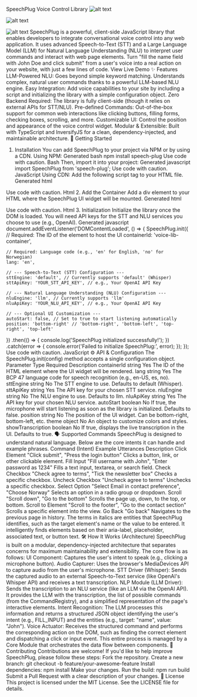 SpeechPlug Voice Control Library
![alt text](https://img.shields.io/npm/v/speech-plug.svg)

![alt text](https://img.shields.io/travis/com/your-username/speech-plug.svg)

![alt text](https://img.shields.io/npm/l/speech-plug.svg)
SpeechPlug is a powerful, client-side JavaScript library that enables developers to integrate conversational voice control into any web application. It uses advanced Speech-to-Text (STT) and a Large Language Model (LLM) for Natural Language Understanding (NLU) to interpret user commands and interact with web page elements.
Turn "fill the name field with John Doe and click submit" from a user's voice into a real action on your website, with just a few lines of code.
View Live Demo <!-- Add a link to your live demo here -->
✨ Features
LLM-Powered NLU: Goes beyond simple keyword matching. Understands complex, natural user commands thanks to a powerful LLM-based NLU engine.
Easy Integration: Add voice capabilities to your site by including a script and initializing the library with a simple configuration object.
Zero Backend Required: The library is fully client-side (though it relies on external APIs for STT/NLU).
Pre-defined Commands: Out-of-the-box support for common web interactions like clicking buttons, filling forms, checking boxes, scrolling, and more.
Customizable UI: Control the position and appearance of the voice control widget.
Modular & Extensible: Built with TypeScript and InversifyJS for a clean, dependency-injected, and maintainable architecture.
🚀 Getting Started
1. Installation
You can add SpeechPlug to your project via NPM or by using a CDN.
Using NPM:
Generated bash
npm install speech-plug
Use code with caution.
Bash
Then, import it into your project:
Generated javascript
import SpeechPlug from 'speech-plug';
Use code with caution.
JavaScript
Using CDN:
Add the following script tag to your HTML file.
Generated html
<script src="https://cdn.jsdelivr.net/npm/speech-plug/dist/speech-plug.min.js"></script>
Use code with caution.
Html
2. Add the Container
Add a div element to your HTML where the SpeechPlug UI widget will be mounted.
Generated html
<body>
  <!-- Your website content -->
  
  <div id="voice-lib-container"></div>
  
  <!-- Your other scripts -->
</body>
Use code with caution.
Html
3. Initialization
Initialize the library once the DOM is loaded. You will need API keys for the STT and NLU services you choose to use (e.g., OpenAI).
Generated javascript
document.addEventListener('DOMContentLoaded', () => {
  SpeechPlug.init({
    // Required: The ID of the element to host the UI
    containerId: 'voice-lib-container', 

    // Required: Language code (e.g., 'en' for English, 'no' for Norwegian)
    lang: 'en', 

    // --- Speech-to-Text (STT) Configuration ---
    sttEngine: 'default', // Currently supports 'default' (Whisper)
    sttApiKey: 'YOUR_STT_API_KEY', // e.g., Your OpenAI API Key

    // --- Natural Language Understanding (NLU) Configuration ---
    nluEngine: 'llm', // Currently supports 'llm'
    nluApiKey: 'YOUR_NLU_API_KEY', // e.g., Your OpenAI API Key

    // --- Optional UI Customization ---
    autoStart: false, // Set to true to start listening automatically
    position: 'bottom-right' // 'bottom-right', 'bottom-left', 'top-right', 'top-left'
  })
  .then(() => {
    console.log('SpeechPlug initialized successfully!');
  })
  .catch(error => {
    console.error('Failed to initialize SpeechPlug:', error);
  });
});
Use code with caution.
JavaScript
⚙️ API & Configuration
The SpeechPlug.init(config) method accepts a single configuration object.
Parameter	Type	Required	Description
containerId	string	Yes	The ID of the HTML element where the UI widget will be rendered.
lang	string	Yes	The BCP 47 language code for speech recognition (e.g., en-US, es, no).
sttEngine	string	No	The STT engine to use. Defaults to default (Whisper).
sttApiKey	string	Yes	The API key for your chosen STT service.
nluEngine	string	No	The NLU engine to use. Defaults to llm.
nluApiKey	string	Yes	The API key for your chosen NLU service.
autoStart	boolean	No	If true, the microphone will start listening as soon as the library is initialized. Defaults to false.
position	string	No	The position of the UI widget. Can be bottom-right, bottom-left, etc.
theme	object	No	An object to customize colors and styles.
showTranscription	boolean	No	If true, displays the live transcription in the UI. Defaults to true.
🗣️ Supported Commands
SpeechPlug is designed to understand natural language. Below are the core intents it can handle and example phrases.
Command (Intent)	Example Utterances	Description
Click Element	"Click submit", "Press the login button"	Clicks a button, link, or other clickable element.
Fill Input	"Fill username with John", "Enter password as 1234"	Fills a text input, textarea, or search field.
Check Checkbox	"Check agree to terms", "Tick the newsletter box"	Checks a specific checkbox.
Uncheck Checkbox	"Uncheck agree to terms"	Unchecks a specific checkbox.
Select Option	"Select Email in contact preference", "Choose Norway"	Selects an option in a radio group or dropdown.
Scroll	"Scroll down", "Go to the bottom"	Scrolls the page up, down, to the top, or bottom.
Scroll to Element	"Scroll to the footer", "Go to the contact section"	Scrolls a specific element into the view.
Go Back	"Go back"	Navigates to the previous page in history.
The terms in italics are entities that SpeechPlug identifies, such as the target element's name or the value to be entered. It intelligently finds elements based on their aria-label, placeholder, associated <label> text, or button text.
🛠️ How It Works (Architecture)
SpeechPlug is built on a modular, dependency-injected architecture that separates concerns for maximum maintainability and extensibility.
The core flow is as follows:
UI Component: Captures the user's intent to speak (e.g., clicking a microphone button).
Audio Capturer: Uses the browser's MediaDevices API to capture audio from the user's microphone.
STT Driver (Whisper): Sends the captured audio to an external Speech-to-Text service (like OpenAI's Whisper API) and receives a text transcription.
NLP Module (LLM Driver): Sends the transcription to an NLU service (like an LLM via the OpenAI API). It provides the LLM with the transcription, the list of possible commands (from the CommandRegistry), and a simplified representation of the page's interactive elements.
Intent Recognition: The LLM processes this information and returns a structured JSON object identifying the user's intent (e.g., FILL_INPUT) and the entities (e.g., target: "name", value: "John").
Voice Actuator: Receives the structured command and performs the corresponding action on the DOM, such as finding the correct element and dispatching a click or input event.
This entire process is managed by a Core Module that orchestrates the data flow between components.
🤝 Contributing
Contributions are welcome! If you'd like to help improve SpeechPlug, please follow these steps:
Fork the repository.
Create a new branch: git checkout -b feature/your-awesome-feature
Install dependencies: npm install
Make your changes.
Run the build: npm run build
Submit a Pull Request with a clear description of your changes.
📄 License
This project is licensed under the MIT License. See the LICENSE file for details.
